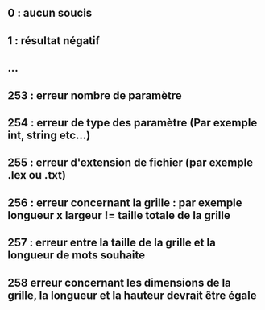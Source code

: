 ## 0 : aucun soucis
## 1 : résultat négatif
## ...
## 253 : erreur nombre de paramètre
## 254 : erreur de type des paramètre (Par exemple int, string etc...)
## 255 : erreur d'extension de fichier (par exemple .lex ou .txt)
## 256 : erreur concernant la grille : par exemple longueur x largeur != taille totale de la grille
## 257 : erreur entre la taille de la grille et la longueur de mots souhaite
## 258 erreur concernant les dimensions de la grille, la longueur et la hauteur devrait être égale